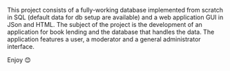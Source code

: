 This project consists of a fully-working database implemented from scratch in SQL (default data for db setup are available) and a web application GUI in JSon and HTML.
The subject of the project is the development of an application for book lending and the database that handles the data. 
The application features a user, a moderator and a general administrator interface.

Enjoy 😊

